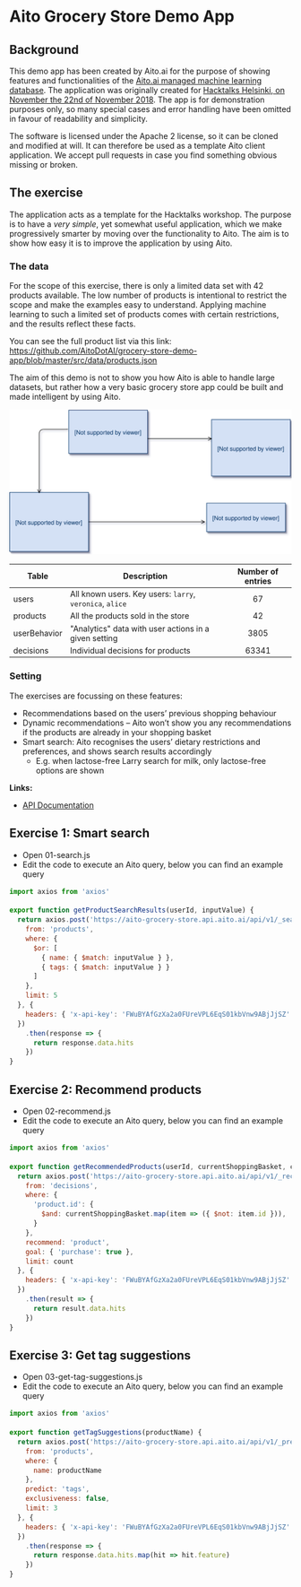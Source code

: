 # Aito Grocery Store Demo App

## Background
This demo app has been created by Aito.ai for the purpose of showing features and functionalities of the [Aito.ai managed machine learning database](https://aito.ai).
The application was originally created for [Hacktalks Helsinki, on November the 22nd of November 2018](https://www.hacktalks.fi/). The app is for demonstration purposes only, so many
special cases and error handling have been omitted in favour of readability and simplicity.

The software is licensed under the Apache 2 license, so it can be cloned and modified at will. It can therefore be used as a template Aito client application.
We accept pull requests in case you find something obvious missing or broken.

## The exercise
The application acts as a template for the Hacktalks workshop. The purpose is to have a _very simple_, yet somewhat useful application, which we make progressively smarter
by moving over the functionality to Aito. The aim is to show how easy it is to improve the application by using Aito.

### The data
For the scope of this exercise, there is only a limited data set with 42 products available. The low number of products is intentional to restrict the scope and
make the examples easy to understand. Applying machine learning to such a limited set of products comes with certain restrictions, and the results reflect these facts.

You can see the full product list via this link: https://github.com/AitoDotAI/grocery-store-demo-app/blob/master/src/data/products.json

The aim of this demo is not to show you how Aito is able to handle large datasets, but rather how a very basic grocery store app could be built and made intelligent by using Aito.

![Data setup diagram](./design/aito-grocery-store.svg)

| Table  | Description | Number of entries |
| ------------- | ------------- |:------:|
| users  | All known users. Key users: `larry`, `veronica`, `alice` | 67 |
| products  | All the products sold in the store | 42 |
| userBehavior  | "Analytics" data with user actions in a given setting  | 3805 |
| decisions  | Individual decisions for products   | 63341 |

### Setting
The exercises are focussing on these features:

- Recommendations based on the users’ previous shopping behaviour
- Dynamic recommendations – Aito won’t show you any recommendations if the products are already in your shopping basket
- Smart search: Aito recognises the users’ dietary restrictions and preferences, and shows search results accordingly
   - E.g. when lactose-free Larry search for milk, only lactose-free options are shown

**Links:**

* [API Documentation](https://aito-grocery-store.api.aito.ai/docs/v1/api/index.html)


## Exercise 1: Smart search

* Open 01-search.js
* Edit the code to execute an Aito query, below you can find an example query


```js
import axios from 'axios'

export function getProductSearchResults(userId, inputValue) {
  return axios.post('https://aito-grocery-store.api.aito.ai/api/v1/_search', {
    from: 'products',
    where: {
      $or: [
        { name: { $match: inputValue } },
        { tags: { $match: inputValue } }
      ]
    },
    limit: 5
  }, {
    headers: { 'x-api-key': 'FWuBYAfGzXa2a0FUreVPL6EqS01kbVnw9ABjJjSZ' },
  })
    .then(response => {
      return response.data.hits
    })
}
```


## Exercise 2: Recommend products

* Open 02-recommend.js
* Edit the code to execute an Aito query, below you can find an example query


```js
import axios from 'axios'

export function getRecommendedProducts(userId, currentShoppingBasket, count) {
  return axios.post('https://aito-grocery-store.api.aito.ai/api/v1/_recommend', {
    from: 'decisions',
    where: {
      'product.id': {
        $and: currentShoppingBasket.map(item => ({ $not: item.id })),
      }
    },
    recommend: 'product',
    goal: { 'purchase': true },
    limit: count
  }, {
    headers: { 'x-api-key': 'FWuBYAfGzXa2a0FUreVPL6EqS01kbVnw9ABjJjSZ' },
  })
    .then(result => {
      return result.data.hits
    })
}
```


## Exercise 3: Get tag suggestions

* Open 03-get-tag-suggestions.js
* Edit the code to execute an Aito query, below you can find an example query


```js
import axios from 'axios'

export function getTagSuggestions(productName) {
  return axios.post('https://aito-grocery-store.api.aito.ai/api/v1/_predict', {
    from: 'products',
    where: {
      name: productName
    },
    predict: 'tags',
    exclusiveness: false,
    limit: 3
  }, {
    headers: { 'x-api-key': 'FWuBYAfGzXa2a0FUreVPL6EqS01kbVnw9ABjJjSZ' },
  })
    .then(response => {
      return response.data.hits.map(hit => hit.feature)
    })
}
```
